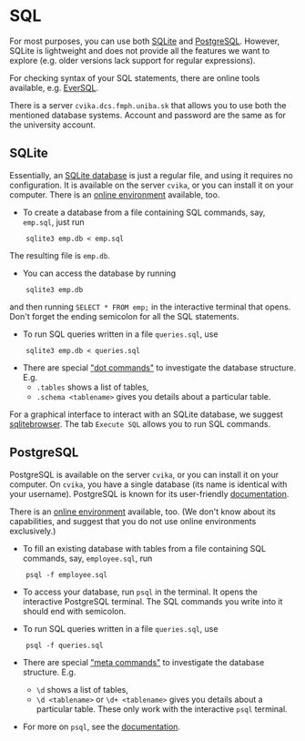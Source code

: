 # SQL

For most purposes, you can use both [SQLite](#sqlite) and [PostgreSQL](#postgresql). However, SQLite is lightweight and does not provide all the features we want to explore (e.g. older versions lack support for regular expressions).

For checking syntax of your SQL statements, there are online tools available, e.g. [EverSQL](https://www.eversql.com/sql-syntax-check-validator/).

There is a server `cvika.dcs.fmph.uniba.sk` that allows you to use both the mentioned database systems. Account and password are the same as for the university account.

## SQLite
<a name="sqlite"></a>

Essentially, an [SQLite database](https://www.sqlite.org/about.html) is just a regular file, and using it requires no configuration.
It is available on the server `cvika`, or you can install it on your computer. There is an [online environment](https://sqliteonline.com/) available, too.


* To create a database from a file containing SQL commands, say, `emp.sql`, just run
```
	sqlite3 emp.db < emp.sql
```
The resulting file is `emp.db`.

* You can access the database by running
```
	sqlite3 emp.db
```
and then running `SELECT * FROM emp;` in the interactive terminal that opens. Don't forget the ending semicolon for all the SQL statements.

* To run SQL queries written in a file `queries.sql`, use 
```
	sqlite3 emp.db < queries.sql
```

* There are special ["dot commands"](https://www.sqlite.org/cli.html) to investigate the database structure. E.g.
	- `.tables` shows a list of tables,
	- `.schema <tablename>` gives you details about a particular table.

For a graphical interface to interact with an SQLite database, we suggest [sqlitebrowser](https://sqlitebrowser.org/). The tab `Execute SQL` allows you to run SQL commands.

## PostgreSQL
<a name="postgresql"></a>

PostgreSQL is available on the server `cvika`, or you can install it on your computer. On `cvika`, you have a single database (its name is identical with your username). PostgreSQL is known for its user-friendly [documentation](http://www.postgresql.org/docs/current/interactive/index.html).

There is an [online environment](https://onecompiler.com/postgresql/3xk8tb9w4) available, too. (We don't know about its capabilities, and suggest that you do not use online environments exclusively.)

* To fill an existing database with tables from a file containing SQL commands, say, `employee.sql`, run
```
	psql -f employee.sql
```

* To access your database, run `psql` in the terminal. It opens the interactive PostgreSQL terminal. The SQL commands you write into it should end with semicolon.

* To run SQL queries written in a file `queries.sql`, use
```
	psql -f queries.sql
```

* There are special ["meta commands"](https://dataschool.com/learn-sql/meta-commands-in-psql/) to investigate the database structure. E.g.
	- `\d` shows a list of tables,
	- `\d <tablename>` or `\d+ <tablename>` gives you details about a particular table.
These only work with the interactive `psql` terminal.

* For more on `psql`, see the [documentation](http://www.postgresql.org/docs/current/static/app-psql.html).
